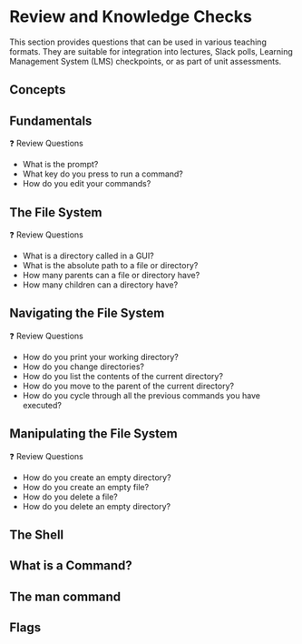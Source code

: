 # Review and Knowledge Checks

This section provides questions that can be used in various teaching formats. They are suitable for integration into lectures, Slack polls, Learning Management System (LMS) checkpoints, or as part of unit assessments.

## Concepts

## Fundamentals

❓ Review Questions

- What is the prompt?
- What key do you press to run a command?
- How do you edit your commands?

## The File System

❓ Review Questions

- What is a directory called in a GUI?
- What is the absolute path to a file or directory?
- How many parents can a file or directory have?
- How many children can a directory have?

## Navigating the File System

❓ Review Questions

- How do you print your working directory?
- How do you change directories?
- How do you list the contents of the current directory?
- How do you move to the parent of the current directory?
- How do you cycle through all the previous commands you have executed?

## Manipulating the File System

❓ Review Questions

- How do you create an empty directory?
- How do you create an empty file?
- How do you delete a file?
- How do you delete an empty directory?

## The Shell

## What is a Command?

## The man command

## Flags
